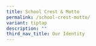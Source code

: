 ```yaml
---
title: School Crest & Motto
permalink: /school-crest-motto/
variant: tiptap
description: ""
third_nav_title: Our Identity
---
```

